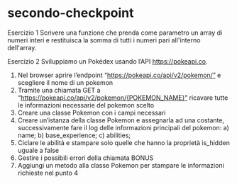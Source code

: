 # secondo-checkpoint
Esercizio 1
Scrivere una funzione che prenda come parametro un array di numeri
interi e restituisca la somma di tutti i numeri pari all'interno
dell'array.


Esercizio 2
Sviluppiamo un Pokédex usando l’API https://pokeapi.co.
1. Nel browser aprire l’endpoint
“https://pokeapi.co/api/v2/pokemon/” e scegliere il nome di
un pokemon
2. Tramite una chiamata GET a
“https://pokeapi.co/api/v2/pokemon/{POKEMON_NAME}” ricavare
tutte le informazioni necessarie del pokemon scelto
3. Creare una classe Pokemon con i campi necessari
4. Creare un’istanza della classe Pokemon e assegnarla ad una
costante, successivamente fare il log delle informazioni
principali del pokemon:
a) name;
b) base_experience;
c) abilities;
5. Ciclare le abilità e stampare solo quelle che hanno la
proprietà is_hidden uguale a false
6. Gestire i possibili errori della chiamata
BONUS
1. Aggiungi un metodo alla classe Pokemon per stampare le
informazioni richieste nel punto 4